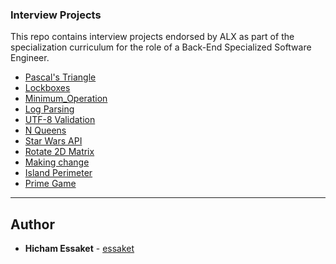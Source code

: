 ### Interview Projects

This repo contains interview projects endorsed by ALX as part of the specialization curriculum for the role of a Back-End Specialized Software Engineer.

- [Pascal's Triangle](https://github.com/essaket/alx-interview/tree/main/0x00-pascal_triangle)
- [Lockboxes](https://github.com/essaket/alx-interview/tree/main/0x01-lockboxes)
- [Minimum_Operation](https://github.com/essaket/alx-interview/tree/main/0x02-minimum_operations)
- [Log Parsing](https://github.com/essaket/alx-interview/tree/main/0x03-log_parsing)
- [UTF-8 Validation](https://github.com/essaket/alx-interview/tree/main/0x04-utf8_validation)
- [N Queens](https://github.com/essaket/alx-interview/tree/main/0x05-nqueens)
- [Star Wars API](https://github.com/essaket/alx-interview/tree/main/0x06-starwars_api)
- [Rotate 2D Matrix](https://github.com/essaket/alx-interview/tree/main/0x07-rotate_2d_matrix)
- [Making change](https://github.com/essaket/alx-interview/tree/main/0x08-making_change)
- [Island Perimeter](https://github.com/essaket/alx-interview/tree/main/0x09-island_perimeter)
- [Prime Game](https://github.com/essaket/alx-interview/tree/main/0x0A-primegame)

---

## Author
* **Hicham Essaket** - [essaket](https://github.com/essaket)
